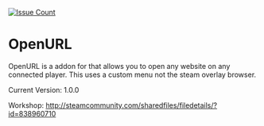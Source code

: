 [![Issue Count](https://codeclimate.com/github/viral32111/openurl/badges/issue_count.svg)](https://github.com/viral32111/openurl)

OpenURL
==========

OpenURL is a addon for that allows you to open any website on any connected player. This uses a custom menu not the steam overlay browser.

Current Version: 1.0.0

Workshop: http://steamcommunity.com/sharedfiles/filedetails/?id=838960710
